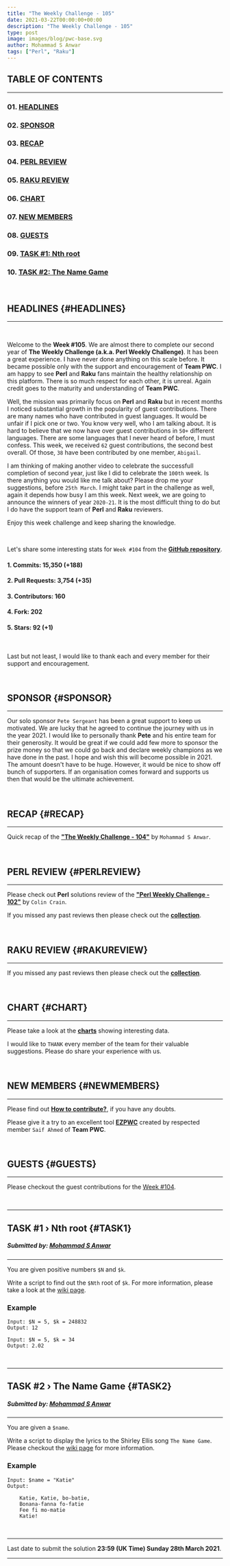 ```yaml
---
title: "The Weekly Challenge - 105"
date: 2021-03-22T00:00:00+00:00
description: "The Weekly Challenge - 105"
type: post
image: images/blog/pwc-base.svg
author: Mohammad S Anwar
tags: ["Perl", "Raku"]
---
```


## TABLE OF CONTENTS
***

### 01. [HEADLINES](#HEADLINES)
### 02. [SPONSOR](#SPONSOR)
### 03. [RECAP](#RECAP)
### 04. [PERL REVIEW](#PERLREVIEW)
### 05. [RAKU REVIEW](#RAKUREVIEW)
### 06. [CHART](#CHART)
### 07. [NEW MEMBERS](#NEWMEMBERS)
### 08. [GUESTS](#GUESTS)
### 09. [TASK #1: Nth root](#TASK1)
### 10. [TASK #2: The Name Game](#TASK2)

<br>

## HEADLINES {#HEADLINES}
***
<br>

Welcome to the **Week #105**. We are almost there to complete our second year of **The Weekly Challenge (a.k.a. Perl Weekly Challenge)**. It has been a great experience. I have never done anything on this scale before. It became possible only with the support and encouragement of **Team PWC**. I am happy to see **Perl** and **Raku** fans maintain the healthy relationship on this platform. There is so much respect for each other, it is unreal. Again credit goes to the maturity and understanding of **Team PWC**.

Well, the mission was primarily focus on **Perl** and **Raku** but in recent months I noticed substantial growth in the popularity of guest contributions. There are many names who have contributed in guest languages. It would be unfair if I pick one or two. You know very well, who I am talking about. It is hard to believe that we now have over guest contributions in `50+` different languages. There are some languages that I never heard of before, I must confess. This week, we received `62` guest contributions, the second best overall. Of those, `38` have been contributed by one member, `Abigail`.

I am thinking of making another video to celebrate the successfull completion of second year, just like I did to celebrate the `100th` week. Is there anything you would like me talk about? Please drop me your suggestions, before `25th March`. I might take part in the challenge as well, again it depends how busy I am this week. Next week, we are going to announce the winners of year `2020-21`. It is the most difficult thing to do but I do have the support team of **Perl** and **Raku** reviewers.

Enjoy this week challenge and keep sharing the knowledge.

<br>

Let's share some interesting stats for `Week #104` from the [**GitHub repository**](https://github.com/manwar/perlweeklychallenge-club).

#### 1. Commits: 15,350 (+188)
#### 2. Pull Requests: 3,754 (+35)
#### 3. Contributors: 160
#### 4. Fork: 202
#### 5. Stars: 92 (+1)

<br>

Last but not least, I would like to thank each and every member for their support and encouragement.

<br>

## SPONSOR {#SPONSOR}
***

Our solo sponsor `Pete Sergeant` has been a great support to keep us motivated. We are lucky that he agreed to continue the journey with us in the year 2021. I would like to personally thank **Pete** and his entire team for their generosity. It would be great if we could add few more to sponsor the prize money so that we could go back and declare weekly champions as we have done in the past. I hope and wish this will become possible in 2021. The amount doesn't have to be huge. However, it would be nice to show off bunch of supporters. If an organisation comes forward and supports us then that would be the ultimate achievement.

<br>

## RECAP {#RECAP}
***

Quick recap of the [**"The Weekly Challenge - 104"**](/blog/recap-challenge-104) by `Mohammad S Anwar`.

<br>

## PERL REVIEW {#PERLREVIEW}
***

Please check out **Perl** solutions review of the **["Perl Weekly Challenge - 102"](/blog/review-challenge-102)** by `Colin Crain`.

If you missed any past reviews then please check out the [**collection**](/p5-reviews).

<br>

## RAKU REVIEW {#RAKUREVIEW}
***

If you missed any past reviews then please check out the [**collection**](/p6-reviews).

<br>

## CHART {#CHART}
***

Please take a look at the [**charts**](/chart) showing interesting data.

I would like to `THANK` every member of the team for their valuable suggestions. Please do share your experience with us.

<br>

## NEW MEMBERS {#NEWMEMBERS}

***

Please find out [**How to contribute?**](/blog/how-to-contribute), if you have any doubts.

Please give it a try to an excellent tool [**EZPWC**](https://github.com/saiftynet/EZPWC) created by respected member `Saif Ahmed` of **Team PWC**.

<br>

## GUESTS {#GUESTS}

***

Please checkout the guest contributions for the [Week #104](https://perlweeklychallenge.org/blog/guest-contribution/#104).

<br>

***
## TASK #1 › Nth root {#TASK1}
##### **Submitted by:** [Mohammad S Anwar](http://www.manwar.org/)
***

You are given positive numbers `$N` and `$k`.

Write a script to find out the `$Nth` root of `$k`. For more information, please take a look at the [wiki page](https://en.wikipedia.org/wiki/Nth_root#Computing_principal_roots).

### Example

    Input: $N = 5, $k = 248832
    Output: 12

    Input: $N = 5, $k = 34
    Output: 2.02

<br>

***
## TASK #2 › The Name Game {#TASK2}
##### **Submitted by:** [Mohammad S Anwar](http://www.manwar.org/)
***

You are given a `$name`.

Write a script to display the lyrics to the Shirley Ellis song `The Name Game`. Please checkout the [wiki page](https://en.wikipedia.org/wiki/The_Name_Game) for more information.

### Example

    Input: $name = "Katie"
    Output:

        Katie, Katie, bo-batie,
        Bonana-fanna fo-fatie
        Fee fi mo-matie
        Katie!

<br>

***

Last date to submit the solution **23:59 (UK Time) Sunday 28th March 2021**.

***
